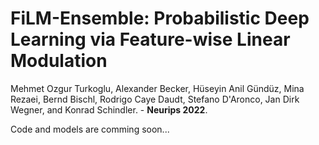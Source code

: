 # FiLM-Ensemble: Probabilistic Deep Learning via Feature-wise Linear Modulation
Mehmet Ozgur Turkoglu, Alexander Becker, Hüseyin Anil Gündüz, Mina Rezaei, Bernd Bischl, Rodrigo Caye Daudt, Stefano D'Aronco, Jan Dirk Wegner, and Konrad Schindler. - **Neurips 2022**.


Code and models are comming soon...
